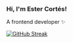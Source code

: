 ### Hi, I'm Ester Cortés!  
A frontend developer ✨

[![GitHub Streak](https://streak-stats.demolab.com/?Kristallers=DenverCoder1)](https://git.io/streak-stats)
